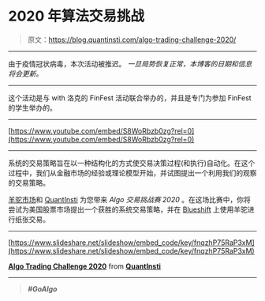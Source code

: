 # 2020 年算法交易挑战

> 原文：<https://blog.quantinsti.com/algo-trading-challenge-2020/>

* * *

由于疫情冠状病毒，本次活动被推迟。
*一旦局势恢复正常，本博客的日期和信息将会更新。*

* * *

这个活动是与 with 洛克的 FinFest 活动联合举办的，并且是专门为参加 FinFest 的学生举办的。

* * *

[https://www.youtube.com/embed/S8WoRbzb0zg?rel=0](https://www.youtube.com/embed/S8WoRbzb0zg?rel=0)

* * *

系统的交易策略旨在以一种结构化的方式使交易决策过程(和执行)自动化。在这个过程中，我们从金融市场的经验或理论模型开始，并试图提出一个利用我们的观察的交易策略。

[羊驼市场](https://alpaca.markets/)和 [QuantInsti](https://www.quantinsti.com/) 为您带来 *Algo 交易挑战赛 2020* 。在这场比赛中，你将尝试为美国股票市场提出一个获胜的系统交易策略，并在 [Blueshift](https://blueshift.quantinsti.com/) 上使用羊驼进行纸张交易。

* * *



[https://www.slideshare.net/slideshow/embed_code/key/fnqzhP75RaP3xM](https://www.slideshare.net/slideshow/embed_code/key/fnqzhP75RaP3xM)

**[Algo Trading Challenge 2020](https://www.slideshare.net/QuantInsti/algo-trading-challenge-2020 "Algo Trading Challenge 2020")** from **[QuantInsti](https://www.slideshare.net/QuantInsti)**

* * *

> ***#GoAlgo***
